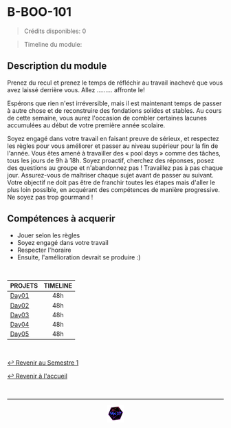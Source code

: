 # B-BOO-101

>Crédits disponibles: 0

>Timeline du module:
## Description du module

Prenez du recul et prenez le temps de réfléchir au travail inachevé que vous avez laissé derrière vous.
Allez ......... affronte le!

Espérons que rien n'est irréversible, mais il est maintenant temps de passer à autre chose et de reconstruire des fondations solides et stables.
Au cours de cette semaine, vous aurez l'occasion de combler certaines lacunes accumulées au début de votre première année scolaire.

Soyez engagé dans votre travail en faisant preuve de sérieux, et respectez les règles pour vous améliorer et passer au niveau supérieur pour la fin de l'année.
Vous êtes amené à travailler des « pool days » comme des tâches, tous les jours de 9h à 18h.
Soyez proactif, cherchez des réponses, posez des questions au groupe et n'abandonnez pas !
Travaillez pas à pas chaque jour. Assurez-vous de maîtriser chaque sujet avant de passer au suivant.
Votre objectif ne doit pas être de franchir toutes les étapes mais d'aller le plus loin possible, en acquérant des compétences de manière progressive.
Ne soyez pas trop gourmand !

## Compétences à acquerir

- Jouer selon les règles
- Soyez engagé dans votre travail
- Respecter l'horaire
- Ensuite, l'amélioration devrait se produire :)

<br>

<table align="center">
    <thead>
        <tr>
            <th>PROJETS</th>
            <th>TIMELINE</th>
        </tr>
    </thead>
    <tbody>
        <tr>
            <td rowspan="1"><a href="https://github.com/Studio-17/Epitech-Subjects/tree/main/Semestre_1/B-BOO-101/Day01">Day01</a></td>
            <td align="center">48h</td>
        </tr>
        <tr>
            <td rowspan="1"><a href="https://github.com/Studio-17/Epitech-Subjects/tree/main/Semestre_1/B-BOO-101/Day02">Day02</a></td>
            <td align="center">48h</td>
        </tr>
        <tr>
            <td rowspan="1"><a href="https://github.com/Studio-17/Epitech-Subjects/tree/main/Semestre_1/B-BOO-101/Day03">Day03</a></td>
            <td align="center">48h</td>
        </tr>
        <tr>
            <td rowspan="1"><a href="https://github.com/Studio-17/Epitech-Subjects/tree/main/Semestre_1/B-BOO-101/Day04">Day04</a></td>
            <td align="center">48h</td>
        </tr>
        <tr>
            <td rowspan="1"><a href="https://github.com/Studio-17/Epitech-Subjects/tree/main/Semestre_1/B-BOO-101/Day05">Day05</a></td>
            <td align="center">48h</td>
        </tr>

</table>

<br>

[↩️ Revenir au Semestre 1](https://github.com/Studio-17/Epitech-Subjects/tree/main/Semestre_1)

[↩️ Revenir à l'accueil](https://github.com/Studio-17/Epitech-Subjects)

<br>

---

<div align="center">

<a href="https://github.com/Studio-17" target="_blank"><img src="../../voc17.gif" width="40"></a>

</div>